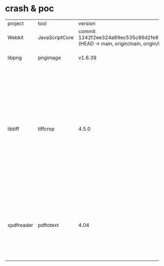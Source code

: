 # crash & poc
<table>
    <tr>
        <td>project</td>
        <td>tool</td>
        <td>version</td>
        <td>source</td>
        <td>path</td>
        <td>function</td>
        <td>type</td>
        <td>issue</td>
        <td>time</td>
    </tr>
    <tr>
        <td>Webkit</td>
        <td>JavaScriptCore</td>
        <td>commit 1242f2ee324a89ec535c86d2fe89a86b0e8a1e52 (HEAD -> main, origin/main, origin/HEAD)</td>
        <td>https://github.com/WebKit/WebKit.git</td>
        <td>./Source/bmalloc/libpas/src/libpas/pas_debug_heap.h:105</td>
        <td>pas_debug_heap_allocate()</td>
        <td>memory leaks</td>
        <td>https://bugs.webkit.org/show_bug.cgi?id=262370</td>
        <td>2023.9.29</td>
    </tr>
    <tr>
        <td>libpng</td>
        <td>pngimage</td>
        <td>v1.6.39</td>
        <td>https://github.com/glennrp/libpng</td>
        <td>./contrib/libtests/pngimage.c:1249</td>
        <td>compare_read()</td>
        <td>heap-buffer-overflow</td>
        <td>https://github.com/glennrp/libpng/issues/481</td>
        <td>2023.6.14</td>
    </tr>
    <tr>
        <td rowspan="10">libtiff</td>
        <td rowspan="10">tiffcrop</td>
        <td rowspan="10">4.5.0</td>
        <td rowspan="10">https://gitlab.com/libtiff/libtiff</td>
        <td>./libtiff/tif_unix.c:345</td>
        <td>_TIFFmemcpy()</td>
        <td>heap-buffer-overflow & heap-use-after-free & SIGSEGV</td>
        <td>https://gitlab.com/libtiff/libtiff/-/issues/573</td>
        <td rowspan="10">2023.5.11</td>        
    </tr>
    <tr>
        <td>./tools/tiffcrop.c:3773</td>
        <td rowspan="2">extractContigSamplesShifted8bits()</td>
        <td rowspan="9">heap-buffer-overflow</td>
        <td>https://gitlab.com/libtiff/libtiff/-/issues/563</td>
    </tr>
    <tr>
        <td>./tools/tiffcrop.c:3760</td>
        <td>https://gitlab.com/libtiff/libtiff/-/issues/562</td>
    </tr>
    <tr>
        <td>./tools/tiffcrop.c:3877</td>
        <td rowspan="2">extractContigSamplesShifted16bits()</td>
        <td>https://gitlab.com/libtiff/libtiff/-/issues/561</td>
    </tr>
    <tr>
        <td>./tools/tiffcrop.c:3863</td>
        <td>https://gitlab.com/libtiff/libtiff/-/issues/564</td>
    </tr>
    <tr>
        <td>./tools/tiffcrop.c:3982</td>
        <td rowspan="3">extractContigSamplesShifted24bits()</td>
        <td>https://gitlab.com/libtiff/libtiff/-/issues/565</td>
    </tr>
    <tr>
        <td>./tools/tiffcrop.c:3984</td>
        <td>https://gitlab.com/libtiff/libtiff/-/issues/566</td>
    </tr>
    <tr>
        <td>./tools/tiffcrop.c:3998</td>
        <td>https://gitlab.com/libtiff/libtiff/-/issues/567</td>
    </tr>
    <tr>
        <td>./tools/tiffcrop.c:4106</td>
        <td rowspan="2">extractContigSamplesShifted32bits()</td>
        <td>https://gitlab.com/libtiff/libtiff/-/issues/568</td>
    </tr>
    <tr>
        <td>./tools/tiffcrop.c:4108,4110,4112,4124</td>
        <td>https://gitlab.com/libtiff/libtiff/-/issues/569</td>
    </tr>
    <tr>
        <td rowspan="5">xpdfreader</td>
        <td rowspan="5">pdftotext</td>
        <td rowspan="5">4.04</td>
        <td rowspan="5">https://dl.xpdfreader.com/xpdf-latest.tar.gz</td>
        <td>./goo/GString.cc:119</td>
        <td>GString::resize(int)</td>
        <td rowspan="4">stack-overflow</td>
        <td>https://forum.xpdfreader.com/viewtopic.php?t=42378</td>
        <td rowspan="5">2022.12.26</td>
    </tr>
    </tr>
        <td>./xpdf/Stream.cc:795</td>
        <td>FileStream::copy()</td>
        <td>https://forum.xpdfreader.com/viewtopic.php?t=42376</td>
    </tr>
    </tr>
        <td>./xpdf/Object.cc:81</td>
        <td>Object::copy(Object*)</td>
        <td>https://forum.xpdfreader.com/viewtopic.php?t=42377</td>
    </tr>
    </tr>
        <td>./goo/gmem.cc:148</td>
        <td>gmalloc(int)</td>
        <td>https://forum.xpdfreader.com/viewtopic.php?t=42379</td>
    </tr>
    <tr>
        <td>./xpdf/TextOutputDev.cc:988</td>
        <td>TextLine::TextLine()</td>
        <td>SIGSEGV</td>
        <td>https://forum.xpdfreader.com/viewtopic.php?t=44307</td>
    </tr>
</table>

